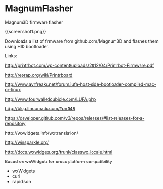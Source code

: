 # MagnumFlasher
Magnum3D firmware flasher

{{screenshot1.png}}

Downloads a list of firmware from github.com/Magnum3D
and flashes them using HID bootloader.

Links:

http://printrbot.com/wp-content/uploads/2012/04/Printrbot-Firmware.pdf

http://reprap.org/wiki/Printrboard

http://www.avrfreaks.net/forum/lufa-host-side-bootloader-compiled-mac-or-linux

http://www.fourwalledcubicle.com/LUFA.php

http://blog.lincomatic.com/?p=548

https://developer.github.com/v3/repos/releases/#list-releases-for-a-repository

http://wxwidgets.info/wxtranslation/

http://winsparkle.org/

http://docs.wxwidgets.org/trunk/classwx_locale.html

Based on wxWidgets for cross platform compatibility

* wxWidgets
* curl
* rapidjson
